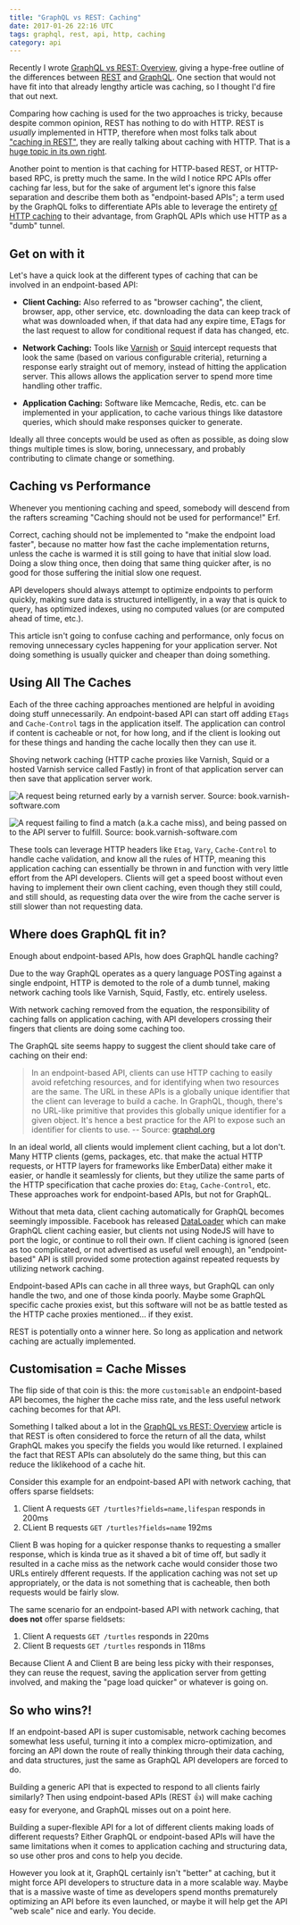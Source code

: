 ```yaml
---
title: "GraphQL vs REST: Caching"
date: 2017-01-26 22:16 UTC
tags: graphql, rest, api, http, caching
category: api
---
```


Recently I wrote [GraphQL vs REST: Overview](/api/2017/01/24/graphql-vs-rest-overview/), giving a hype-free outline of the differences between [REST](https://en.wikipedia.org/wiki/Representational_state_transfer) and [GraphQL](http://graphql.org/). One section that would not have fit into that already lengthy article was caching, so I thought I'd fire that out next.

Comparing how caching is used for the two approaches is tricky, because despite common opinion, REST has nothing to do with HTTP. REST is _usually_ implemented in HTTP, therefore when most folks talk about ["caching in REST"](http://www.apiacademy.co/how-to-http-caching-for-restful-hypermedia-apis/), they are really talking about caching with HTTP. That is a [huge topic in its own right](https://www.mnot.net/cache_docs/).

Another point to mention is that caching for HTTP-based REST, or HTTP-based RPC, is pretty much the same. In the wild I notice RPC APIs offer caching far less, but for the sake of argument let's ignore this false separation and describe them both as "endpoint-based APIs"; a term used by the GraphQL folks to differentiate APIs able to leverage the entirety [of HTTP caching](https://tools.ietf.org/html/rfc7234) to their advantage, from GraphQL APIs which use HTTP as a "dumb" tunnel.

## Get on with it

Let's have a quick look at the different types of caching that can be involved in an endpoint-based API:

- **Client Caching:** Also referred to as "browser caching", the client, browser, app, other service, etc. downloading the data can keep track of what was downloaded when, if that data had any expire time, ETags for the last request to allow for conditional request if data has changed, etc.

- **Network Caching:** Tools like [Varnish](https://www.varnish-cache.org/) or [Squid](http://www.squid-cache.org/) intercept requests that look the same (based on various configurable criteria), returning a response early straight out of memory, instead of hitting the application server. This allows allows the application server to spend more time handling other traffic.

- **Application Caching:** Software like Memcache, Redis, etc. can be implemented in your application, to cache various things like datastore queries, which should make responses quicker to generate.

Ideally all three concepts would be used as often as possible, as doing slow things multiple times is slow, boring, unnecessary, and probably contributing to climate change or something.

## Caching vs Performance

Whenever you mentioning caching and speed, somebody will descend from the rafters screaming "Caching should not be used for performance!" Erf.

Correct, caching should not be implemented to "make the endpoint load faster", because no matter how fast the cache implementation returns, unless the cache is warmed it is still going to have that initial slow load. Doing a slow thing once, then doing that same thing quicker after, is no good for those suffering the initial slow one request.

API developers should always attempt to optimize endpoints to perform quickly, making sure data is structured intelligently, in a way that is quick to query, has optimized indexes, using no computed values (or are computed ahead of time, etc.).

This article isn't going to confuse caching and performance, only focus on removing unnecessary cycles happening for your application server. Not doing something is usually quicker and cheaper than doing something.


## Using All The Caches

Each of the three caching approaches mentioned are helpful in avoiding doing stuff unnecessarily. An endpoint-based API can start off adding `ETags` and `Cache-Control` tags in the application itself. The application can control if content is cacheable or not, for how long, and if the client is looking out for these things and handing the cache locally then they can use it.  

Shoving network caching (HTTP cache proxies like Varnish, Squid or a hosted Varnish service called Fastly) in front of that application server can then save that application server work.

![A request being returned early by a varnish server. Source: [book.varnish-software.com](http://book.varnish-software.com/)](/images/article_images/2017-01-10-a-no-nonsense-comparison-of-graphql-and-rest/httpcachehit.png)

![A request failing to find a match (a.k.a cache miss), and being passed on to the API server to fulfill. Source: [book.varnish-software.com](http://book.varnish-software.com/)](/images/article_images/2017-01-10-a-no-nonsense-comparison-of-graphql-and-rest/httpcachemiss.png)

These tools can leverage HTTP headers like `Etag`, `Vary`, `Cache-Control` to handle cache validation, and know all the rules of HTTP, meaning this application caching can essentially be thrown in and function with very little effort from the API developers. Clients will get a speed boost without even having to implement their own client caching, even though they still could, and still should, as requesting data over the wire from the cache server is still slower than not requesting data.

## Where does GraphQL fit in?

Enough about endpoint-based APIs, how does GraphQL handle caching?

Due to the way GraphQL operates as a query language POSTing against a single endpoint, HTTP is demoted to the role of a dumb tunnel, making network caching tools like Varnish, Squid, Fastly, etc. entirely useless.

With network caching removed from the equation, the responsibility of caching falls on application caching, with API developers crossing their fingers that clients are doing some caching too.

The GraphQL site seems happy to suggest the client should take care of caching on their end:

> In an endpoint-based API, clients can use HTTP caching to easily avoid refetching resources, and for identifying when two resources are the same. The URL in these APIs is a globally unique identifier that the client can leverage to build a cache. In GraphQL, though, there's no URL-like primitive that provides this globally unique identifier for a given object. It's hence a best practice for the API to expose such an identifier for clients to use.
> -- Source: [graphql.org](http://graphql.org/learn/caching/)

In an ideal world, all clients would implement client caching, but a lot don't. Many HTTP clients (gems, packages, etc. that make the actual HTTP requests, or HTTP layers for frameworks like EmberData) either make it easier, or handle it seamlessly for clients, but they utilize the same parts of the HTTP specification that cache proxies do: `Etag`, `Cache-Control`, etc. These approaches work for endpoint-based APIs, but not for GraphQL.

Without that meta data, client caching automatically for GraphQL becomes seemingly impossible. Facebook has released [DataLoader](https://github.com/facebook/dataloader) which can make GraphQL client caching easier, but clients not using NodeJS will have to port the logic, or continue to roll their own. If client caching is ignored (seen as too complicated, or not advertised as useful well enough), an "endpoint-based" API is still provided some protection against repeated requests by utilizing network caching.

Endpoint-based APIs can cache in all three ways, but GraphQL can only handle the two, and one of those kinda poorly. Maybe some GraphQL specific cache proxies exist, but this software will not be as battle tested as the HTTP cache proxies mentioned... if they exist.

REST is potentially onto a winner here. So long as application and network caching are actually implemented.

## Customisation = Cache Misses

The flip side of that coin is this: the more `customisable` an endpoint-based API becomes, the higher the cache miss rate, and the less useful network caching becomes for that API.

Something I talked about a lot in the [GraphQL vs REST: Overview](https://philsturgeon.uk/api/2017/01/24/graphql-vs-rest-overview/) article is that REST is often considered to force the return of all the data, whilst GraphQL makes you specify the fields you would like returned. I explained the fact that REST APIs can absolutely do the same thing, but this can reduce the liklikehood of a cache hit.

Consider this example for an endpoint-based API with network caching, that offers sparse fieldsets:

1. Client A requests `GET /turtles?fields=name,lifespan` responds in 200ms
2. CLient B requests `GET /turtles?fields=name` 192ms

Client B was hoping for a quicker response thanks to requesting a smaller response, which is kinda true as it shaved a bit of time off, but sadly it resulted in a cache miss as the network cache would consider those two URLs entirely dfferent requests. If the application caching was not set up appropriately, or the data is not something that is cacheable, then both requests would be fairly slow.

The same scenario for an endpoint-based API with network caching, that **does not** offer sparse fieldsets:

1. Client A requests `GET /turtles` responds in 220ms
2. Client B requests `GET /turtles` responds in 118ms

Because Client A and Client B are being less picky with their responses, they can reuse the request, saving the application server from getting involved, and making the "page load quicker" or whatever is going on.

## So who wins?!

If an endpoint-based API is super customisable, network caching becomes somewhat less useful, turning it into a complex micro-optimization, and forcing an API down the route of really thinking through their data caching, and data structures, just the same as GraphQL API developers are forced to do.

Building a generic API that is expected to respond to all clients fairly similarly? Then using endpoint-based APIs (REST 👍) will make caching easy for everyone, and GraphQL misses out on a point here.

Building a super-flexible API for a lot of different clients making loads of different requests? Either GraphQL or endpoint-based APIs will have the same limitations when it comes to application caching and structuring data, so use other pros and cons to help you decide.

However you look at it, GraphQL certainly isn't "better" at caching, but it might force API developers to structure data in a more scalable way. Maybe that is a massive waste of time as developers spend months prematurely optimizing an API before its even launched, or maybe it will help get the API "web scale" nice and early. You decide.

